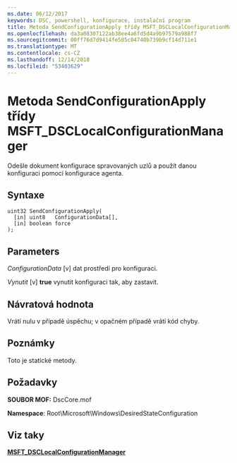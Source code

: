 ```yaml
---
ms.date: 06/12/2017
keywords: DSC, powershell, konfigurace, instalační program
title: Metoda SendConfigurationApply třídy MSFT_DSCLocalConfigurationManager
ms.openlocfilehash: da3a08307122ab38ee4a6fd5d4a9b97579a988f7
ms.sourcegitcommit: 00ff76d7d9414fe585c04740b739b9cf14d711e1
ms.translationtype: MT
ms.contentlocale: cs-CZ
ms.lasthandoff: 12/14/2018
ms.locfileid: "53403629"
---
```

# <a name="sendconfigurationapply-method-of-the-msftdsclocalconfigurationmanager-class"></a>Metoda SendConfigurationApply třídy MSFT_DSCLocalConfigurationManager

Odešle dokument konfigurace spravovaných uzlů a použít danou konfiguraci pomocí konfigurace agenta.

## <a name="syntax"></a>Syntaxe

```mof
uint32 SendConfigurationApply(
  [in] uint8   ConfigurationData[],
  [in] boolean force
);
```

## <a name="parameters"></a>Parameters

*ConfigurationData* \[v\] dat prostředí pro konfiguraci.

*Vynutit* \[v\] **true** vynutit konfiguraci tak, aby zastavit.

## <a name="return-value"></a>Návratová hodnota

Vrátí nulu v případě úspěchu; v opačném případě vrátí kód chyby.

## <a name="remarks"></a>Poznámky

Toto je statické metody.

## <a name="requirements"></a>Požadavky

**SOUBOR MOF:** DscCore.mof

**Namespace**: Root\Microsoft\Windows\DesiredStateConfiguration

## <a name="see-also"></a>Viz taky

[**MSFT_DSCLocalConfigurationManager**](msft-dsclocalconfigurationmanager.md)